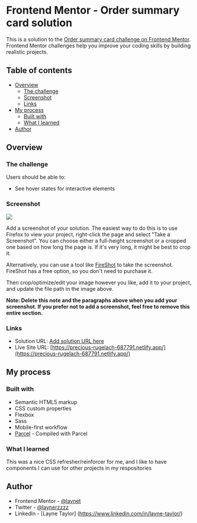# Frontend Mentor - Order summary card solution

This is a solution to the [Order summary card challenge on Frontend Mentor](https://www.frontendmentor.io/challenges/order-summary-component-QlPmajDUj). Frontend Mentor challenges help you improve your coding skills by building realistic projects. 

## Table of contents

- [Overview](#overview)
  - [The challenge](#the-challenge)
  - [Screenshot](#screenshot)
  - [Links](#links)
- [My process](#my-process)
  - [Built with](#built-with)
  - [What I learned](#what-i-learned)
- [Author](#author)

## Overview

### The challenge

Users should be able to:

- See hover states for interactive elements

### Screenshot

![](./screenshot.jpg)

Add a screenshot of your solution. The easiest way to do this is to use Firefox to view your project, right-click the page and select "Take a Screenshot". You can choose either a full-height screenshot or a cropped one based on how long the page is. If it's very long, it might be best to crop it.

Alternatively, you can use a tool like [FireShot](https://getfireshot.com/) to take the screenshot. FireShot has a free option, so you don't need to purchase it. 

Then crop/optimize/edit your image however you like, add it to your project, and update the file path in the image above.

**Note: Delete this note and the paragraphs above when you add your screenshot. If you prefer not to add a screenshot, feel free to remove this entire section.**

### Links

- Solution URL: [Add solution URL here](https://precious-rugelach-687791.netlify.app/)
- Live Site URL: [https://precious-rugelach-687791.netlify.app/](https://precious-rugelach-687791.netlify.app/)

## My process

### Built with

- Semantic HTML5 markup
- CSS custom properties
- Flexbox
- Sass
- Mobile-first workflow
- [Parcel](https://parceljs.org/) - Compiled with Parcel

### What I learned

This was a nice CSS refresher/reinforcer for me, and I like to have components I can use for other projects in my respositories 


## Author

- Frontend Mentor - [@laynet](https://www.frontendmentor.io/profile/laynet)
- Twitter - [@laynerzzzz](https://twitter.com/laynerzzzz)
- LinkedIn - [Layne Taylor] (https://www.linkedin.com/in/layne-taylor/)


